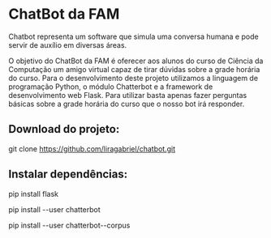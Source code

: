 # ChatBot da FAM

<p> Chatbot representa um software que simula uma conversa humana e pode
servir de auxílio em diversas áreas.</p>
<p> O objetivo do ChatBot da FAM é oferecer aos alunos do curso de Ciência da
Computação um amigo virtual capaz de tirar dúvidas sobre a grade horária do curso.
Para o desenvolvimento deste projeto utilizamos a linguagem de programação
Python, o módulo Chatterbot e a framework de desenvolvimento web Flask. Para
utilizar basta apenas fazer perguntas básicas sobre a grade horária do curso que o
nosso bot irá responder.</p>


## Download do projeto:

git clone https://github.com/liragabriel/chatbot.git


## Instalar dependências:

pip install flask

pip install --user chatterbot

pip install --user chatterbot--corpus
